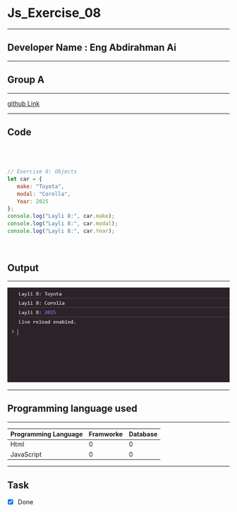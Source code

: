 
 # Js_Exercise_08
 
 ***
 
 ## Developer Name : Eng Abdirahman Ai
 
 ***
 
 ## Group A
 
 ***
 [github Link](https://github.com/engai2025/All-js)
 
 ***
 
 ## Code
 
 ~~~ Javascript
 


// Exercise 8: Objects
let car = {
    make: "Toyota",
    modal: "Corolla",
    Year: 2025
};
console.log("Layli 8:", car.make);
console.log("Layli 8:", car.modal);
console.log("Layli 8:", car.Year);


 
 
 ~~~
 
 
  
 
 ## Output
 
 ***
 ![Output The Code](../08-Exercise/Assets/Capture.PNG)
 ***
 
  
 
 ## Programming language used
 
 ***
 
 |Programming Language |Framworke | Database
 |:-------------------|:----------|:--------
 |Html                |0          |0
 |JavaScript          |0          |0
 
 ***
 
 ## Task
 
 - [x] Done
 